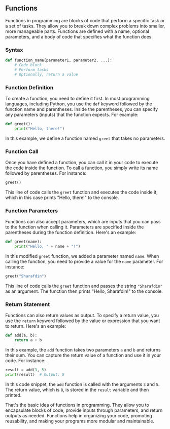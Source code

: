 ## Functions

Functions in programming are blocks of code that perform a specific task or a set of tasks. They allow you to break down complex problems into smaller, more manageable parts. Functions are defined with a name, optional parameters, and a body of code that specifies what the function does.

### Syntax
```python
def function_name(parameter1, parameter2, ...):
    # Code block
    # Perform tasks
    # Optionally, return a value
```

### Function Definition

To create a function, you need to define it first. In most programming languages, including Python, you use the `def` keyword followed by the function name and parentheses. Inside the parentheses, you can specify any parameters (inputs) that the function expects. For example:

```python
def greet():
    print("Hello, there!")
```

In this example, we define a function named `greet` that takes no parameters.

### Function Call

Once you have defined a function, you can call it in your code to execute the code inside the function. To call a function, you simply write its name followed by parentheses. For instance:

```python
greet()
```

This line of code calls the `greet` function and executes the code inside it, which in this case prints "Hello, there!" to the console.

### Function Parameters

Functions can also accept parameters, which are inputs that you can pass to the function when calling it. Parameters are specified inside the parentheses during the function definition. Here's an example:

```python
def greet(name):
    print("Hello, " + name + "!")
```

In this modified `greet` function, we added a parameter named `name`. When calling the function, you need to provide a value for the `name` parameter. For instance:

```python
greet("Sharafdin")
```

This line of code calls the `greet` function and passes the string `"Sharafdin"` as an argument. The function then prints "Hello, Sharafdin!" to the console.

### Return Statement

Functions can also return values as output. To specify a return value, you use the `return` keyword followed by the value or expression that you want to return. Here's an example:

```python
def add(a, b):
    return a + b
```

In this example, the `add` function takes two parameters `a` and `b` and returns their sum. You can capture the return value of a function and use it in your code. For instance:

```python
result = add(3, 5)
print(result)  # Output: 8
```

In this code snippet, the `add` function is called with the arguments `3` and `5`. The return value, which is `8`, is stored in the `result` variable and then printed.

That's the basic idea of functions in programming. They allow you to encapsulate blocks of code, provide inputs through parameters, and return outputs as needed. Functions help in organizing your code, promoting reusability, and making your programs more modular and maintainable.